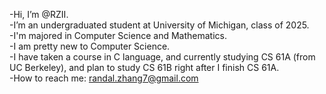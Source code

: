 -Hi, I’m @RZII.<br/>
-I’m an undergraduated student at University of Michigan, class of 2025.<br/>
-I'm majored in Computer Science and Mathematics.<br/>
-I am pretty new to Computer Science.<br/>
-I have taken a course in C language, and currently studying CS 61A (from UC Berkeley), and plan to study CS 61B right after I finish CS 61A.<br/>
-How to reach me: randal.zhang7@gmail.com<br/>

<!---
RZII/RZII is a ✨ special ✨ repository because its `README.md` (this file) appears on your GitHub profile.
You can click the Preview link to take a look at your changes.
--->
